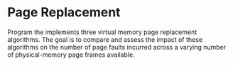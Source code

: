 # Page Replacement
Program the implements three virtual memory page replacement algorithms. The goal is to compare and assess the impact of these algorithms on the number of page faults incurred across a varying number of physical-memory page frames available.
